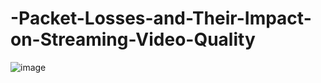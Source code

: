 # -Packet-Losses-and-Their-Impact-on-Streaming-Video-Quality
![image](-Packet-Losses-and-Their-Impact-on-Streaming-Video-Quality/blob/main/simulation_result/task4_pl1_40compare_3_setting.png)
